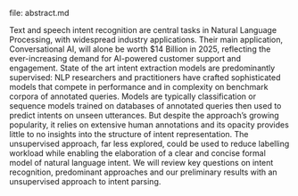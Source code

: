 
file: abstract.md  

Text and speech intent recognition are central tasks in Natural Language Processing, with widespread industry applications. Their main application, Conversational AI, will alone be worth $14 Billion in 2025, reflecting the ever-increasing demand for AI-powered customer support and engagement. State of the art intent extraction models are predominantly supervised: NLP researchers and practitioners have crafted sophisticated models that compete in performance and in complexity on benchmark corpora of annotated queries. Models are typically classification or sequence models trained on databases of annotated queries then used to predict intents on unseen utterances. But despite the approach’s growing popularity, it relies on extensive human annotations and its opacity provides little to no insights into the structure of intent representation. The unsupervised approach, far less explored, could be used to reduce labelling workload while enabling the elaboration of a clear and concise formal model of natural language intent. We will  review key questions on intent recognition, predominant approaches and our preliminary results with an unsupervised approach to intent parsing.
